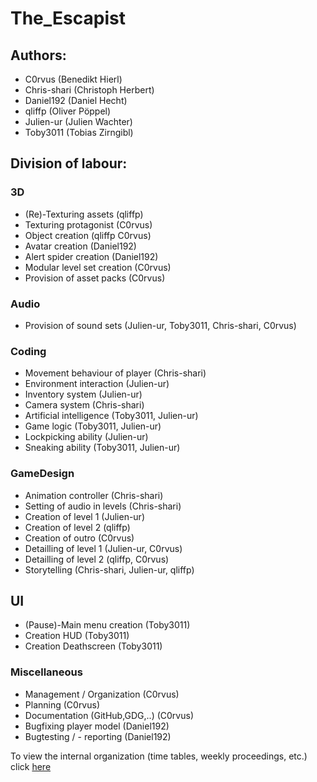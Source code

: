 # The_Escapist

## Authors:
* C0rvus                        (Benedikt Hierl)
* Chris-shari                   (Christoph Herbert)
* Daniel192                     (Daniel Hecht)
* qliffp                        (Oliver Pöppel)
* Julien-ur                     (Julien Wachter)
* Toby3011                      (Tobias Zirngibl)

## Division of labour:

### 3D
* (Re)-Texturing assets         (qliffp)
* Texturing protagonist         (C0rvus)
* Object creation               (qliffp C0rvus)
* Avatar creation               (Daniel192)
* Alert spider creation         (Daniel192)
* Modular level set  creation   (C0rvus)
* Provision of asset packs      (C0rvus)

### Audio
* Provision of sound sets       (Julien-ur, Toby3011, Chris-shari, C0rvus)
### Coding
* Movement behaviour of player  (Chris-shari)
* Environment interaction       (Julien-ur)
* Inventory system              (Julien-ur)
* Camera system                 (Chris-shari)
* Artificial intelligence       (Toby3011, Julien-ur)
* Game logic                    (Toby3011, Julien-ur)
* Lockpicking ability           (Julien-ur)
* Sneaking ability              (Toby3011, Julien-ur)

### GameDesign
* Animation controller          (Chris-shari)
* Setting of audio in levels    (Chris-shari)
* Creation of level 1           (Julien-ur)
* Creation of level 2           (qliffp)
* Creation of outro             (C0rvus)
* Detailling of level 1         (Julien-ur, C0rvus)
* Detailling of level 2         (qliffp, C0rvus)
* Storytelling                  (Chris-shari, Julien-ur, qliffp)

## UI
* (Pause)-Main menu creation    (Toby3011)
* Creation HUD                  (Toby3011)
* Creation Deathscreen          (Toby3011)

### Miscellaneous
* Management / Organization     (C0rvus)
* Planning                      (C0rvus)
* Documentation (GitHub,GDG,..) (C0rvus)
* Bugfixing player model        (Daniel192)
* Bugtesting / - reporting      (Daniel192)

To view the internal organization (time tables, weekly proceedings, etc.) click [here](https://www.dropbox.com/sh/iqtrrbptr452nan/AADSba24qTiD2SeTD-gF5v0ba?dl=0)
